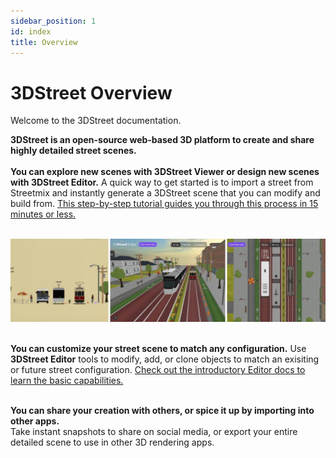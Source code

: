 ```yaml
---
sidebar_position: 1
id: index
title: Overview
---
```


# 3DStreet Overview 

Welcome to the 3DStreet documentation.

**3DStreet is an open-source web-based 3D platform to create and share highly detailed street scenes.** 
<br/>
<br/>
**You can explore new scenes with 3DStreet Viewer or design new scenes with 3DStreet Editor.** A quick way to get started is to import a street from Streetmix and instantly generate a 3DStreet scene that you can modify and build from. [This step-by-step tutorial guides you through this process in 15 minutes or less.](/docs/getting-started)
<br/>
<br/>

![Screenshot of 3 different camera perspectives from 3DStreet Editor.](/img/docs/3dstreet-editor-camera-combo-views.jpg)
<br/>
<br/>

**You can customize your street scene to match any configuration.** Use **3DStreet Editor** tools to modify, add, or clone objects to match an exisiting or future street configuration. [Check out the introductory Editor docs to learn the basic capabilities.](./3dstreet-editor/overview-3dstreet-editor)
<br/>
<br/>

**You can share your creation with others, or spice it up by importing into other apps.** 
<br/>
Take instant snapshots to share on social media, or export your entire detailed scene to use in other 3D rendering apps.
